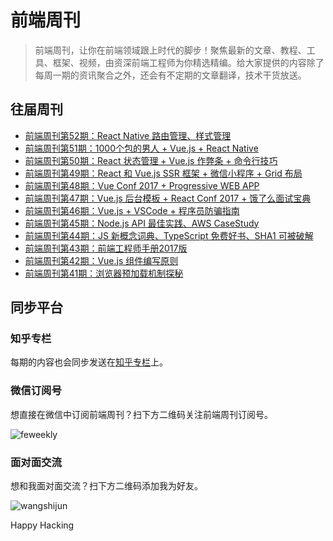 # 前端周刊

> 前端周刊，让你在前端领域跟上时代的脚步！聚焦最新的文章、教程、工具、框架、视频，由资深前端工程师为你精选精编。给大家提供的内容除了每周一期的资讯聚合之外，还会有不定期的文章翻译，技术干货放送。

## 往届周刊

* [前端周刊第52期：React Native 路由管理、样式管理](issues/Issue-52.md)
* [前端周刊第51期：1000个包的男人 + Vue.js + React Native](issues/Issue-51.md)
* [前端周刊第50期：React 状态管理 + Vue.js 作弊条 + 命令行技巧](issues/Issue-50.md)
* [前端周刊第49期：React 和 Vue.js SSR 框架 + 微信小程序 + Grid 布局](issues/Issue-47.md)
* [前端周刊第48期：Vue Conf 2017 + Progressive WEB APP](issues/Issue-47.md)
* [前端周刊第47期：Vue.js 后台模板 + React Conf 2017 + 饿了么面试宝典](issues/Issue-47.md)
* [前端周刊第46期：Vue.js + VSCode + 程序员防骗指南](issues/Issue-46.md)
* [前端周刊第45期：Node.js API 最佳实践、AWS CaseStudy](issues/Issue-45.md)
* [前端周刊第44期：JS 新概念词典、TypeScript 免费好书、SHA1 可被破解](issues/Issue-44.md)
* [前端周刊第43期：前端工程师手册2017版](issues/Issue-43.md)
* [前端周刊第42期：Vue.js 组件编写原则](issues/Issue-42.md)
* [前端周刊第41期：浏览器预加载机制探秘](issues/Issue-41.md)


## 同步平台

### 知乎专栏

每期的内容也会同步发送在[知乎专栏](http://zhuanlan.zhihu.com/feweekly)上。

### 微信订阅号

想直接在微信中订阅前端周刊？扫下方二维码关注前端周刊订阅号。

![feweekly](http://www.feweekly.com/img/src/weekly/feweekly/qrcode.jpg)

### 面对面交流

想和我面对面交流？扫下方二维码添加我为好友。

![wangshijun](http://www.feweekly.com/img/src/weekly/feweekly/wangshijun.jpg)

Happy Hacking
